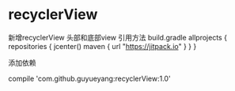 # recyclerView
新增recyclerView 头部和底部view
引用方法 
build.gradle
allprojects {
    repositories {
        jcenter()
        maven { url "https://jitpack.io" }
    }
}

添加依赖

compile 'com.github.guyueyang:recyclerView:1.0'
